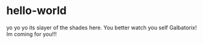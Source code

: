 # hello-world


yo yo yo its slayer of the shades here. You better watch you self Galbatorix!
Im coming for you!!!
